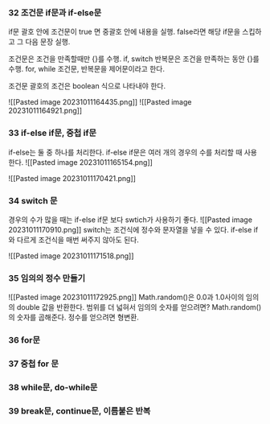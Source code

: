 ### 32 조건문 if문과 if-else문
if문 괄호 안에 조건문이 true 면 중괄호 안에 내용을 실행. false라면 해당 if문을 스킵하고 그 다음 문장 실행.

조건문은 조건을 만족할때만 {}를 수행. if, switch
반복문은 조건을 만족하는 동안 {}를 수행. for, while
조건문, 반복문을 제어문이라고 한다.

조건문 괄호의 조건은 boolean 식으로 나타내야 한다.

![[Pasted image 20231011164435.png]]
![[Pasted image 20231011164921.png]]


### 33 if-else if문, 중첩 if문
if-else는 둘 중 하나를 처리한다. if-else if문은 여러 개의 경우의 수를 처리할 때 사용한다.
![[Pasted image 20231011165154.png]]

![[Pasted image 20231011170421.png]]

### 34 switch 문
경우의 수가 많을 때는 if-else if문 보다 swtich가 사용하기 좋다.
![[Pasted image 20231011170910.png]]
switch는 조건식에 정수와 문자열을 넣을 수 있다. if-else if와 다르게 조건식을 매번 써주지 않아도 된다. 
 
![[Pasted image 20231011171518.png]]

### 35 임의의 정수 만들기
![[Pasted image 20231011172925.png]]
Math.random()은 0.0과 1.0사이의 임의의 double 값을 반환한다. 
범위를 더 넓혀서 임의의 숫자를 얻으려면? Math.random()의 숫자를 곱해준다.
정수를 얻으려면 형변환.

### 36 for문


### 37 중첩 for 문


### 38 while문, do-while문


### 39 break문, continue문, 이름붙은 반복



